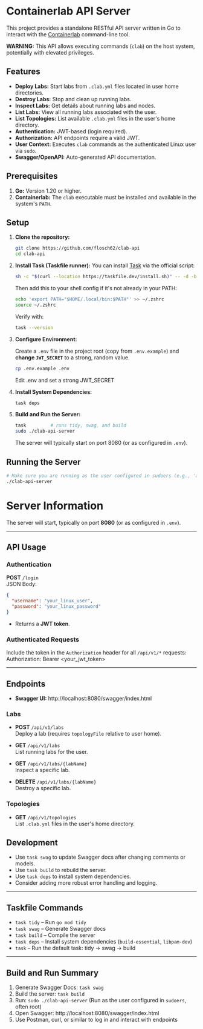 # Containerlab API Server

This project provides a standalone RESTful API server written in Go to interact with the [Containerlab](https://containerlab.dev/) command-line tool.

**WARNING:** This API allows executing commands (`clab`) on the host system, potentially with elevated privileges.

## Features

*   **Deploy Labs:** Start labs from `.clab.yml` files located in user home directories.
*   **Destroy Labs:** Stop and clean up running labs.
*   **Inspect Labs:** Get details about running labs and nodes.
*   **List Labs:** View all running labs associated with the user.
*   **List Topologies:** List available `.clab.yml` files in the user's home directory.
*   **Authentication:** JWT-based (login required).
*   **Authorization:** API endpoints require a valid JWT.
*   **User Context:** Executes `clab` commands as the authenticated Linux user via `sudo`.
*   **Swagger/OpenAPI:** Auto-generated API documentation.

## Prerequisites

1.  **Go:** Version 1.20 or higher.
2.  **Containerlab:** The `clab` executable must be installed and available in the system's `PATH`.


## Setup

1.  **Clone the repository:**
    ```bash
    git clone https://github.com/flosch62/clab-api
    cd clab-api
    ```

2.  **Install Task (Taskfile runner):**
    You can install [Task](https://taskfile.dev) via the official script:
    
    ```bash
    sh -c "$(curl --location https://taskfile.dev/install.sh)" -- -d -b ~/.local/bin
    ```
    Then add this to your shell config if it's not already in your PATH:

    ```bash
    echo 'export PATH="$HOME/.local/bin:$PATH"' >> ~/.zshrc
    source ~/.zshrc
    ```
    Verify with:
    ```bash
    task --version
    ```

3.  **Configure Environment:**

    Create a `.env` file in the project root (copy from `.env.example`) and **change `JWT_SECRET`** to a strong, random value.
    ```bash
    cp .env.example .env
    ```
    
    Edit .env and set a strong JWT_SECRET

4.  **Install System Dependencies:**

    ```bash
    task deps
    ```

5.  **Build and Run the Server:**
    ```bash
    task         # runs tidy, swag, and build
    sudo ./clab-api-server
    ```
    The server will typically start on port 8080 (or as configured in `.env`).

## Running the Server

```bash
# Make sure you are running as the user configured in sudoers (e.g., 'apiuser' or 'root')
./clab-api-server
```
# Server Information

The server will start, typically on port **8080** (or as configured in `.env`).

---

## API Usage

### Authentication

**POST** `/login`  
JSON Body:
```json
{
  "username": "your_linux_user",
  "password": "your_linux_password"
}
```
- Returns a **JWT token**.  


### Authenticated Requests

Include the token in the `Authorization` header for all `/api/v1/*` requests:
Authorization: Bearer <your_jwt_token>

---

## Endpoints

- **Swagger UI:** http://localhost:8080/swagger/index.html

### Labs
- **POST** `/api/v1/labs`  
  Deploy a lab (requires `topologyFile` relative to user home).

- **GET** `/api/v1/labs`  
  List running labs for the user.

- **GET** `/api/v1/labs/{labName}`  
  Inspect a specific lab.

- **DELETE** `/api/v1/labs/{labName}`  
  Destroy a specific lab.

### Topologies
- **GET** `/api/v1/topologies`  
  List `.clab.yml` files in the user's home directory.


## Development

- Use `task swag` to update Swagger docs after changing comments or models.
- Use `task build` to rebuild the server.
- Use `task deps` to install system dependencies.
- Consider adding more robust error handling and logging.

---

## Taskfile Commands

- `task tidy` – Run `go mod tidy`
- `task swag` – Generate Swagger docs
- `task build` – Compile the server
- `task deps` – Install system dependencies (`build-essential`, `libpam-dev`)
- `task` – Run the default task: tidy → swag → build

---

## Build and Run Summary

1. Generate Swagger Docs: `task swag`
2. Build the server: `task build`
3. Run: `sudo ./clab-api-server` (Run as the user configured in `sudoers`, often root)
4. Open Swagger: http://localhost:8080/swagger/index.html
5. Use Postman, curl, or similar to log in and interact with endpoints

